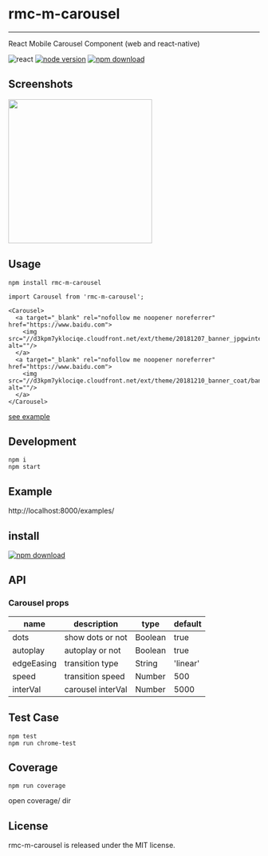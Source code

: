 # rmc-m-carousel
---

React Mobile Carousel Component (web and react-native)


![react](https://img.shields.io/badge/react-%3E%3D_16.0.0-green.svg)
[![node version][node-image]][node-url]
[![npm download][download-img]][download-url]

[npm-url]: http://npmjs.org/package/carousel
[node-image]: https://img.shields.io/badge/node.js-%3E=_0.10-green.svg?style=flat-square
[node-url]: http://nodejs.org/download/
[download-img]: https://img.shields.io/npm/dm/rmc-m-carousel.svg?style=flat-square
[download-url]: https://npmjs.org/package/rmc-m-carousel

## Screenshots

<img src="https://github.com/hansinhu/react-m-carousel/blob/master/assets/img/demoimg.png?raw=true" width="288"/>

## Usage
```
npm install rmc-m-carousel
```
```
import Carousel from 'rmc-m-carousel';

<Carousel>
  <a target="_blank" rel="nofollow me noopener noreferrer" href="https://www.baidu.com">
    <img src="//d3kpm7yklociqe.cloudfront.net/ext/theme/20181207_banner_jpgwinter/banner.jpg" alt=""/>
  </a>
  <a target="_blank" rel="nofollow me noopener noreferrer" href="https://www.baidu.com">
    <img src="//d3kpm7yklociqe.cloudfront.net/ext/theme/20181210_banner_coat/banner.jpg" alt=""/>
  </a>
</Carousel>

```

[see example](https://github.com/hansinhu/react-m-carousel/blob/master/examples/demo.tsx)


## Development

```
npm i
npm start
```

## Example

http://localhost:8000/examples/

## install

[![npm download][download-img]][download-url]


## API

### Carousel props

| name     | description    | type     | default      |
|----------|----------------|----------|--------------|
|dots | show dots or not | Boolean | true |
|autoplay | autoplay or not | Boolean | true |
|edgeEasing | transition type | String | 'linear' |
|speed | transition speed | Number | 500 |
|interVal | carousel interVal | Number | 5000 |


## Test Case

```
npm test
npm run chrome-test
```

## Coverage

```
npm run coverage
```

open coverage/ dir

## License

rmc-m-carousel is released under the MIT license.

